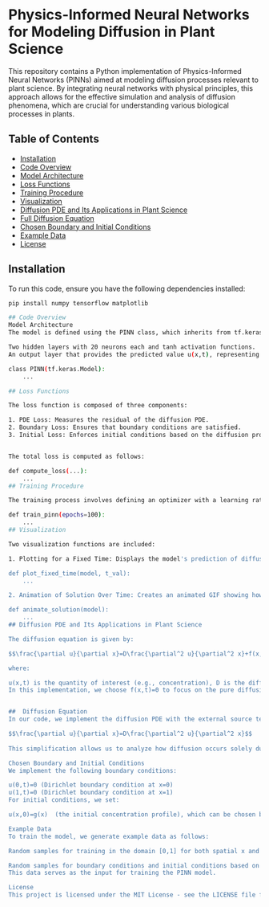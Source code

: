 # Physics-Informed Neural Networks for Modeling Diffusion in Plant Science 

This repository contains a Python implementation of Physics-Informed Neural Networks (PINNs) aimed at modeling diffusion processes relevant to plant science. By integrating neural networks with physical principles, this approach allows for the effective simulation and analysis of diffusion phenomena, which are crucial for understanding various biological processes in plants. 

## Table of Contents 

- [Installation](#installation) 
- [Code Overview](#code-overview) 
- [Model Architecture](#model-architecture) 
- [Loss Functions](#loss-functions) 
- [Training Procedure](#training-procedure) 
- [Visualization](#visualization) 
- [Diffusion PDE and Its Applications in Plant Science](#diffusion-pde-and-its-applications-in-plant-science) 
- [Full Diffusion Equation](#full-diffusion-equation) 
- [Chosen Boundary and Initial Conditions](#chosen-boundary-and-initial-conditions) 
- [Example Data](#example-data) 
- [License](#license) 

## Installation 

To run this code, ensure you have the following dependencies installed: 

```bash 
pip install numpy tensorflow matplotlib 

## Code Overview
Model Architecture
The model is defined using the PINN class, which inherits from tf.keras.Model. The architecture consists of:

Two hidden layers with 20 neurons each and tanh activation functions.
An output layer that provides the predicted value u(x,t), representing the diffusion process.

class PINN(tf.keras.Model): 
    ...

## Loss Functions

The loss function is composed of three components:

1. PDE Loss: Measures the residual of the diffusion PDE.
2. Boundary Loss: Ensures that boundary conditions are satisfied.
3. Initial Loss: Enforces initial conditions based on the diffusion process.


The total loss is computed as follows:

def compute_loss(...): 
    ... 
## Training Procedure

The training process involves defining an optimizer with a learning rate schedule and a training loop that runs for a specified number of epochs. During each epoch, the gradients are calculated, and the model weights are updated to minimize the total loss.

def train_pinn(epochs=100): 
    ... 
## Visualization

Two visualization functions are included:

1. Plotting for a Fixed Time: Displays the model's prediction of diffusion at a specified time t.

def plot_fixed_time(model, t_val): 
    ... 

2. Animation of Solution Over Time: Creates an animated GIF showing how the diffusion solution evolves as time progresses.

def animate_solution(model): 
    ... 
## Diffusion PDE and Its Applications in Plant Science

The diffusion equation is given by:

$$\frac{\partial u}{\partial x}=D\frac{\partial^2 u}{\partial^2 x}+f(x,t)$$

where:

u(x,t) is the quantity of interest (e.g., concentration), D is the diffusion coefficient, f(x,t) represents an external source term.
In this implementation, we choose f(x,t)=0 to focus on the pure diffusion process without additional external influences.


##  Diffusion Equation
In our code, we implement the diffusion PDE with the external source term f(x,t) set to zero:

$$\frac{\partial u}{\partial x}=D\frac{\partial^2 u}{\partial^2 x}$$
 
This simplification allows us to analyze how diffusion occurs solely due to concentration gradients.

Chosen Boundary and Initial Conditions
We implement the following boundary conditions:

u(0,t)=0 (Dirichlet boundary condition at x=0)
u(1,t)=0 (Dirichlet boundary condition at x=1)
For initial conditions, we set:

u(x,0)=g(x)  (the initial concentration profile), which can be chosen based on the specific scenario, such as u(x,0)=sin(πx) for a sinusoidal initial distribution.

Example Data
To train the model, we generate example data as follows:

Random samples for training in the domain [0,1] for both spatial x and time t.

Random samples for boundary conditions and initial conditions based on the defined problem.
This data serves as the input for training the PINN model.

License
This project is licensed under the MIT License - see the LICENSE file for details.















